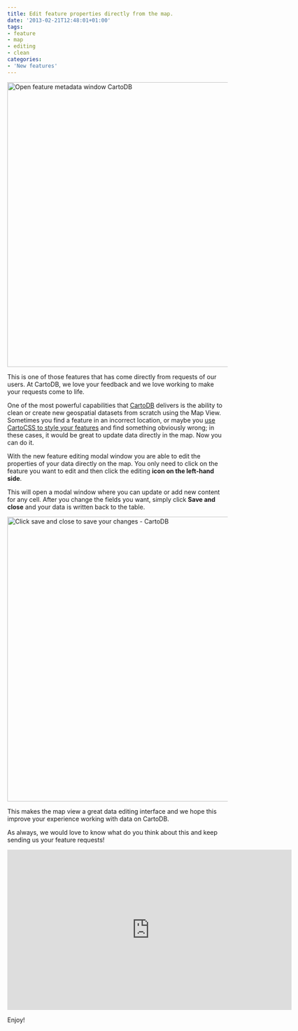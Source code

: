 ```yaml
---
title: Edit feature properties directly from the map.
date: '2013-02-21T12:48:01+01:00'
tags:
- feature
- map
- editing
- clean
categories:
- 'New features'
---
```


<a href="http://cartodb.com" title="CartoDB" target="_blank"><img alt="Open feature metadata window CartoDB" src="http://cartodb.s3.amazonaws.com/tumblr/posts/featuremetadata1.png" width="650"/></a>

This is one of those features that has come directly from requests of our users. At CartoDB, we love your feedback and we love working to make your requests come to life.

One of the most powerful capabilities that <a href="http://cartodb.com" title="CartoDB website" target="_blank">CartoDB</a> delivers is the ability to clean or create new geospatial datasets from scratch using the Map View. Sometimes you find a feature in an incorrect location, or maybe you <a href="http://developers.cartodb.com/tutorials/sharing_maps.html" title="CartoDB tutorial" target="_blank">use CartoCSS to style your features</a> and find something obviously wrong; in these cases, it would be great to update data directly in the map. Now you can do it.

With the new feature editing modal window you are able to edit the properties of your data directly on the map. You only need to click on the feature you want to edit and then click the editing **icon on the left-hand side**.

This will open a modal window where you can update or add new content for any cell. After you change the fields you want, simply click **Save and close** and your data is written back to the table.

<a href="http://cartodb.com" title="CartoDB" target="_blank"><img alt="Click save and close to save your changes - CartoDB" src="http://cartodb.s3.amazonaws.com/tumblr/posts/featuremetadata2.png" width="650"/></a>

This makes the map view a great data editing interface and we hope this improve your experience working with data on CartoDB. 

As always, we would love to know what do you think about this and keep sending us your feature requests!

<iframe frameborder="0" height="366" src="http://player.vimeo.com/video/60158669?byline=0&amp;portrait=0" width="650"></iframe>

Enjoy!
